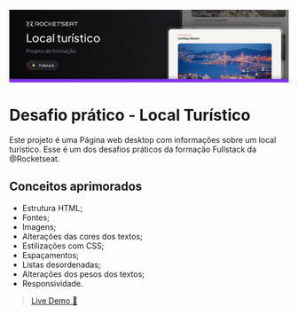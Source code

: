 ![Local-Turistico](assets/gtihub-header.jpg)

# Desafio prático - Local Turístico

Este projeto é uma Página web desktop com informações sobre um local turístico. Esse é um dos desafios práticos da formação Fullstack da @Rocketseat.

## Conceitos aprimorados

- Estrutura HTML;
- Fontes;
- Imagens;
- Alterações das cores dos textos;
- Estilizações com CSS;
- Espaçamentos;
- Listas desordenadas;
- Alterações dos pesos dos textos;
- Responsividade.

> [Live Demo 🚀](https://santos-vinicius.github.io/local-turistico/)
